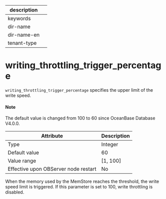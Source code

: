 |description||
|---|---|
|keywords||
|dir-name||
|dir-name-en||
|tenant-type||

# writing_throttling_trigger_percentage


`writing_throttling_trigger_percentage` specifies the upper limit of the write speed.

<main id="notice" type='explain'>
  <h4>Note</h4>
  <p>The default value is changed from 100 to 60 since OceanBase Database V4.0.0. </p>
</main>


| **Attribute** | **Description** |
|------------------|------------|
| Type | Integer |
| Default value | 60 |
| Value range | \[1, 100\] |
| Effective upon OBServer node restart | No |


When the memory used by the MemStore reaches the threshold, the write speed limit is triggered. If this parameter is set to 100, write throttling is disabled.

